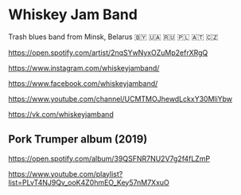 # Whiskey Jam Band

Trash blues band from Minsk, Belarus
🇧🇾 🇺🇦 🇷🇺 🇵🇱 🇦🇹 🇨🇿

<https://open.spotify.com/artist/2nqSYwNyxOZuMp2efrXRgQ>

<https://www.instagram.com/whiskeyjamband/>

<https://www.facebook.com/whiskeyjamband/>

<https://www.youtube.com/channel/UCMTMOJhewdLckxY30MliYbw>

<https://vk.com/whiskeyjamband>

## Pork Trumper album (2019)
<https://open.spotify.com/album/39QSFNR7NU2V7g2f4fLZmP>

<https://www.youtube.com/playlist?list=PLvT4NJ9Qv_ooK4Z0hmEO_Key57nM7XxuO>
